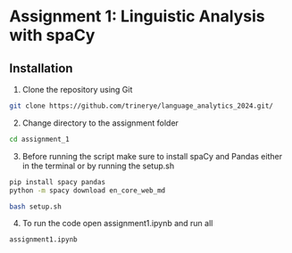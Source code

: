 # Assignment 1: Linguistic Analysis with spaCy

## Installation

 1. Clone the repository using Git 
```sh
git clone https://github.com/trinerye/language_analytics_2024.git/
```

2. Change directory to the assignment folder 
```sh
cd assignment_1
```

3. Before running the script make sure to install spaCy and Pandas either in the terminal or by running the setup.sh 
```sh
pip install spacy pandas 
python -m spacy download en_core_web_md
```
```sh
bash setup.sh
```
4. To run the code open assignment1.ipynb and run all
```sh
assignment1.ipynb
```

